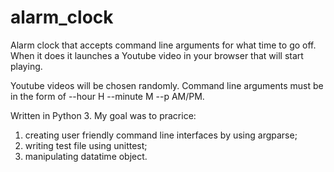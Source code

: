 # alarm_clock

Alarm clock that accepts command line arguments for what time to go off. When it does it launches a Youtube video in your browser that will start playing.

Youtube videos will be chosen randomly. Command line arguments must be in the form of --hour H --minute M --p AM/PM.

Written in Python 3. My goal was to pracrice:

1. creating user friendly command line interfaces by using argparse;
2. writing test file using unittest;
3. manipulating datatime object.
